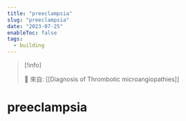 ```yaml
---
title: "preeclampsia"
slug: "preeclampsia"
date: "2023-07-25"
enableToc: false
tags:
  - building
---
```


> [!info]
>
> 🌱 來自: [[Diagnosis of Thrombotic microangiopathies]]

# preeclampsia
